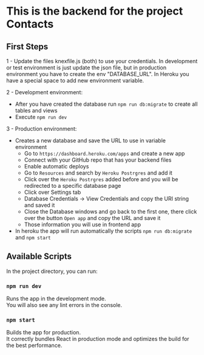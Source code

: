 # This is the backend for the project Contacts

## First Steps

1 - Update the files knexfile.js (both) to use your credentials.
In development or test environment is just update the json file, but in production environment you have to create the env "DATABASE_URL". In Heroku you have a special space to add new environment variable.

2 - Development environment:

- After you have created the database run `npm run db:migrate` to create all tables and views
- Execute `npm run dev`

3 - Production environment:

- Creates a new database and save the URL to use in variable environment
  - Go to `https://dashboard.heroku.com/apps` and create a new app
  - Connect with your GitHub repo that has your backend files
  - Enable automatic deploys
  - Go to `Resources` and search by `Heroku Postrgres` and add it
  - Click over the `Heroku Postrgres` added before and you will be redirected to a specific database page
  - Click over Settings tab
  - Database Credentials -> View Credentials and copy the URI string and saved it
  - Close the Database windows and go back to the first one, there click over the button `Open app` and copy the URL and save it
  - Those information you will use in frontend app
- In heroku the app will run automatically the scripts `npm run db:migrate` and `npm start`

## Available Scripts

In the project directory, you can run:

### `npm run dev`

Runs the app in the development mode.<br />
You will also see any lint errors in the console.

### `npm start`

Builds the app for production.<br />
It correctly bundles React in production mode and optimizes the build for the best performance.
